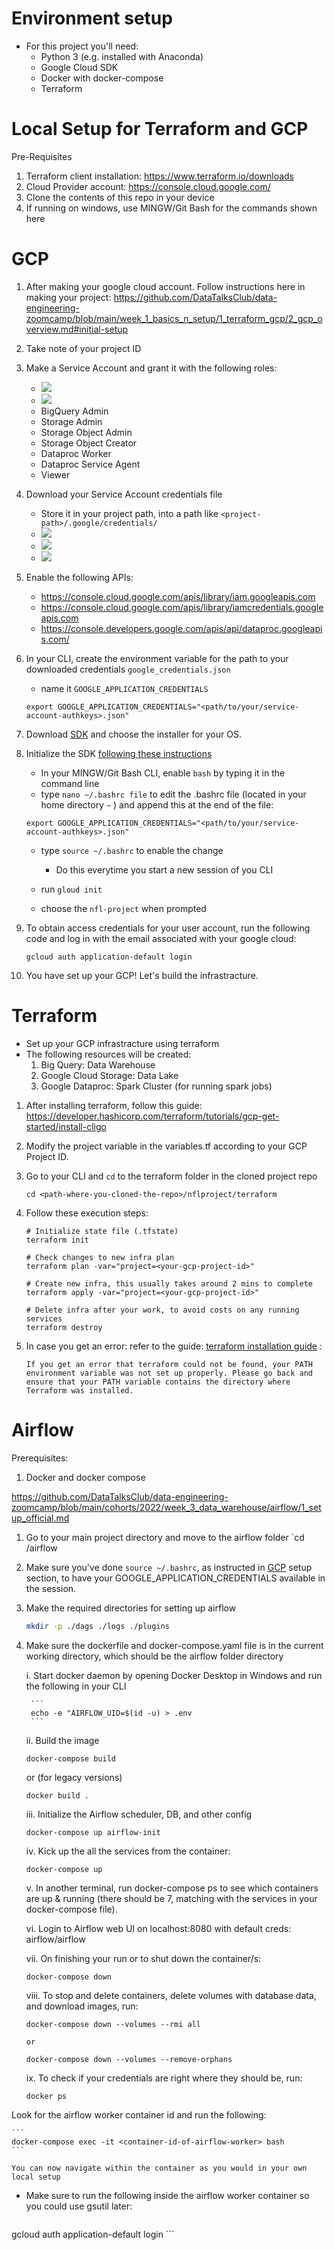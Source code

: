 # Environment setup
 - For this project you'll need:
    - Python 3 (e.g. installed with Anaconda)
    - Google Cloud SDK
    - Docker with docker-compose
    - Terraform

# **Local Setup for Terraform and GCP**
Pre-Requisites
1. Terraform client installation: https://www.terraform.io/downloads
2. Cloud Provider account: https://console.cloud.google.com/
3. Clone the contents of this repo in your device
4. If running on windows, use MINGW/Git Bash for the commands shown here

# **GCP**

1.  After making your google cloud account. Follow instructions here in making your project: https://github.com/DataTalksClub/data-engineering-zoomcamp/blob/main/week_1_basics_n_setup/1_terraform_gcp/2_gcp_overview.md#initial-setup

2. Take note of your project ID 

3. Make a Service Account and grant it with the following roles:
    - ![](./images/2023-04-09-23-15-05.png)
    - ![](./images/2023-04-09-23-16-46.png)
    - BigQuery Admin
    - Storage Admin
    - Storage Object Admin
    - Storage Object Creator
    - Dataproc Worker
    - Dataproc Service Agent
    - Viewer
4. Download your Service Account credentials file
    - Store it in your project path, into a path like `<project-path>/.google/credentials/`
    - ![](./images/223-04-09-23-18-18.png)
    - ![](./images/223-04-09-23-18-41.png)
    - ![](./images/223-04-09-23-18-54.png)

5. Enable the following APIs:
    - https://console.cloud.google.com/apis/library/iam.googleapis.com
    - https://console.cloud.google.com/apis/library/iamcredentials.googleapis.com
    - https://console.developers.google.com/apis/api/dataproc.googleapis.com/

6. In your CLI, create the environment variable for the path to your downloaded credentials `google_credentials.json`
    - name it `GOOGLE_APPLICATION_CREDENTIALS`
    
    ```
    export GOOGLE_APPLICATION_CREDENTIALS="<path/to/your/service-account-authkeys>.json"
    ```
7. Download [SDK](https://cloud.google.com/sdk/docs/quickstart) and choose the installer for your OS.

8. Initialize the SDK [following these instructions](https://cloud.google.com/sdk/docs/initializing)

    - In your MINGW/Git Bash CLI, enable `bash` by typing it in the command line
    - type `nano ~/.bashrc file` to edit the .bashrc file (located in your home directory `~` ) and append this at the end of the file:
    ```
    export GOOGLE_APPLICATION_CREDENTIALS="<path/to/your/service-account-authkeys>.json"
    ```
    - type `source ~/.bashrc` to enable the change 
        - Do this everytime you start a new session of you CLI
    
    - run `gloud init`
    - choose the `nfl-project` when prompted

8. To obtain access credentials for your user account, run the following code and log in with the email associated with your google cloud:
    ```
    gcloud auth application-default login
    ```
9. You have set up your GCP! Let's build the infrastracture.


# **Terraform**
- Set up your GCP infrastracture using terraform
- The following resources will be created:
    1. Big Query: Data Warehouse
    2. Google Cloud Storage: Data Lake
    3. Google Dataproc: Spark Cluster (for running spark jobs)

1. After installing terraform, follow this guide: https://developer.hashicorp.com/terraform/tutorials/gcp-get-started/install-cligo 

2. Modify the project variable in the variables.tf according to your GCP Project ID.

3. Go to your CLI and `cd` to the terraform folder in the cloned project repo
    ```
    cd <path-where-you-cloned-the-repo>/nflproject/terraform
    ```

4. Follow these execution steps:
    ```
    # Initialize state file (.tfstate)
    terraform init

    # Check changes to new infra plan
    terraform plan -var="project=<your-gcp-project-id>"
    
    # Create new infra, this usually takes around 2 mins to complete
    terraform apply -var="project=<your-gcp-project-id>"

    # Delete infra after your work, to avoid costs on any running services
    terraform destroy
    ```

5. In case you get an error: refer to the guide: [terraform installation guide](https://developer.hashicorp.com/terraform/tutorials/gcp-get-started/install-cli) : 
    ```
    If you get an error that terraform could not be found, your PATH environment variable was not set up properly. Please go back and ensure that your PATH variable contains the directory where Terraform was installed.
    ```

# **Airflow**
Prerequisites:
1. Docker and docker compose 

https://github.com/DataTalksClub/data-engineering-zoomcamp/blob/main/cohorts/2022/week_3_data_warehouse/airflow/1_setup_official.md

1. Go to your main project directory and move to the airflow folder
    `cd <path-to-your-project>/airflow
2. Make sure you've done `source ~/.bashrc`, as instructed in [GCP](#gcp) setup section, to have your GOOGLE_APPLICATION_CREDENTIALS available in the session.
3. Make the required directories for setting up airflow
    
    ```bash
    mkdir -p ./dags ./logs ./plugins
    ```

4. Make sure the dockerfile and docker-compose.yaml file is in the current working directory, which should be the airflow folder directory


    i. Start docker daemon by opening Docker Desktop in Windows and run the following in your CLI

        ```
        echo -e "AIRFLOW_UID=$(id -u) > .env
        ```

    ii. Build the image
    ```
    docker-compose build
    ```
    or (for legacy versions)
    ```
    docker build .
    ```    
    iii. Initialize the Airflow scheduler, DB, and other config
    ```
    docker-compose up airflow-init
    ```    
    iv. Kick up the all the services from the container:
    ```
    docker-compose up
    ```    
    v. In another terminal, run docker-compose ps to see which containers are up & running (there should be 7, matching with the services in your docker-compose file).

    vi. Login to Airflow web UI on localhost:8080 with default creds: airflow/airflow
    
    vii. On finishing your run or to shut down the container/s:
    ```
    docker-compose down
    ```
    viii. To stop and delete containers, delete volumes with database data, and download images, run:

    ```
    docker-compose down --volumes --rmi all
    
    or

    docker-compose down --volumes --remove-orphans
    ```

    ix. To check if your credentials are right where they should be, run:


    ```
    docker ps
    ```
    
Look for the airflow worker container id and run the following:
   
    ```
    docker-compose exec -it <container-id-of-airflow-worker> bash
    ```

    You can now navigate within the container as you would in your own local setup


- Make sure to run the following inside the airflow worker container so you could use gsutil later:
           
    ```
gcloud auth application-default login
    ```

